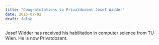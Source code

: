 ```yaml
---
title: "Congratulations to Privatdozent Josef Widder"
date: 2015-07-02
draft: false
---
```

<p>Josef Widder has received his habilitation in computer science from TU Wien. He is now Privatdozent.</p>
